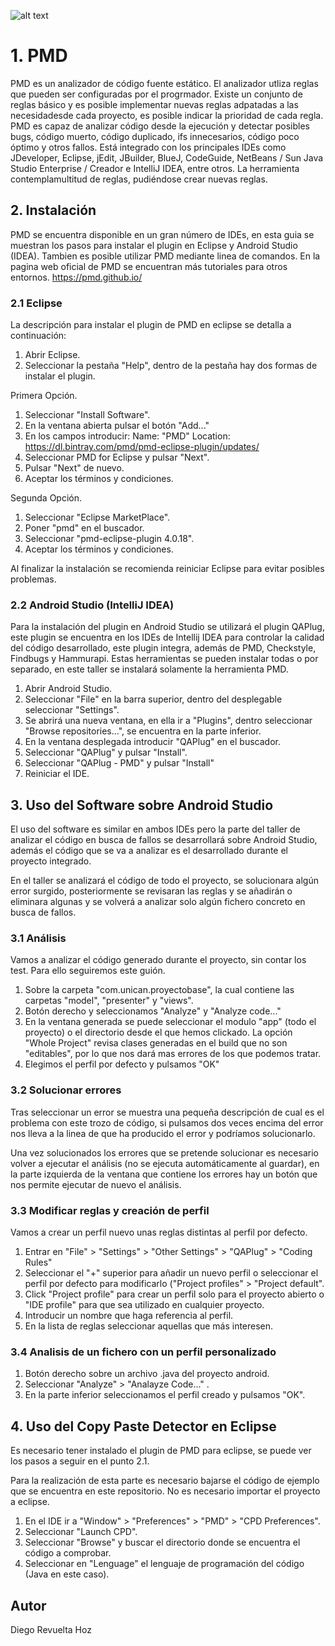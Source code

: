 ![alt text](https://pmd.github.io/img/pmd_logo.png)
# 1. PMD

PMD es un analizador de código fuente estático. El analizador utliza reglas que pueden ser configuradas por el progrmador. Existe un conjunto de reglas básico y es posible implementar nuevas reglas adpatadas a las necesidadesde cada proyecto, es posible indicar la prioridad de cada regla. PMD es capaz de analizar código desde la ejecución y detectar posibles bugs, código muerto, código duplicado, ifs innecesarios, código poco óptimo y otros fallos. Está integrado con los principales IDEs como JDeveloper, Eclipse, jEdit, JBuilder, BlueJ, CodeGuide, NetBeans / Sun Java Studio Enterprise / Creador e IntelliJ IDEA, entre otros. La herramienta contemplamultitud de reglas, pudiéndose crear nuevas reglas.

## 2. Instalación

PMD se encuentra disponible en un gran número de IDEs, en esta guia se muestran los pasos para instalar el plugin en Eclipse y Android Studio (IDEA). Tambien es posible utilizar PMD mediante linea de comandos. En la pagina web oficial de PMD se encuentran más tutoriales para otros entornos. https://pmd.github.io/ 

### 2.1 Eclipse 

La descripción para instalar el plugin de PMD en eclipse se detalla a continuación:

1. Abrir Eclipse.
2. Seleccionar la pestaña "Help", dentro de la pestaña hay dos formas de instalar el plugin. 

Primera Opción. 

1. Seleccionar "Install Software".
2. En la ventana abierta pulsar el botón "Add..."
3. En los campos introducir: Name: "PMD"  Location: https://dl.bintray.com/pmd/pmd-eclipse-plugin/updates/
4. Seleccionar PMD for Eclipse y pulsar "Next".
5. Pulsar "Next" de nuevo.
6. Aceptar los términos y condiciones.


Segunda Opción.

1. Seleccionar "Eclipse MarketPlace".
2. Poner "pmd" en el buscador.
3. Seleccionar "pmd-eclipse-plugin 4.0.18".
4. Aceptar los términos y condiciones.

Al finalizar la instalación se recomienda reiniciar Eclipse para evitar posibles problemas.
### 2.2 Android Studio (IntelliJ IDEA)

Para la instalación del plugin en Android Studio se utilizará el plugin QAPlug, este plugin se encuentra en los IDEs de Intellij IDEA para controlar la calidad del código desarrollado, este plugin integra, además de PMD, Checkstyle, Findbugs y Hammurapi. Estas herramientas se pueden instalar todas o por separado, en este taller se instalará solamente la herramienta PMD.

1. Abrir Android Studio.
2. Seleccionar "File" en la barra superior, dentro del desplegable seleccionar "Settings".
3. Se abrirá una nueva ventana, en ella ir a "Plugins", dentro seleccionar "Browse repositories...", se encuentra en la parte inferior.
4. En la ventana desplegada introducir "QAPlug" en el buscador.
5. Seleccionar "QAPlug" y pulsar "Install".
6. Seleccionar "QAPlug - PMD" y pulsar "Install"
7. Reiniciar el IDE.

## 3. Uso del Software sobre Android Studio

El uso del software es similar en ambos IDEs pero la parte del taller de analizar el código en busca de fallos se desarrollará sobre Android Studio, además el código que se va a analizar es el desarrollado durante el proyecto integrado.

En el taller se analizará el código de todo el proyecto, se solucionara algún error surgido, posteriormente se revisaran las reglas y se añadirán o eliminara algunas y se volverá a analizar solo algún fichero concreto en busca de fallos.

### 3.1 Análisis

Vamos a analizar el código generado durante el proyecto, sin contar los test. Para ello seguiremos este guión.

1. Sobre la carpeta "com.unican.proyectobase", la cual contiene las carpetas "model", "presenter" y "views".
2. Botón derecho y seleccionamos "Analyze" y "Analyze code..."
3. En la ventana generada se puede seleccionar el modulo "app" (todo el proyecto) o el directorio desde el que hemos clickado. La opción "Whole Project" revisa clases generadas en el build que no son "editables", por lo que nos dará mas errores de los que podemos tratar.
4. Elegimos el perfil por defecto y pulsamos "OK"


### 3.2 Solucionar errores

Tras seleccionar un error se muestra una pequeña descripción de cual es el problema con este trozo de código, si pulsamos dos veces encima del error nos lleva a la linea de que ha producido el error y podríamos solucionarlo.

Una vez solucionados los errores que se pretende solucionar es necesario volver a ejecutar el análisis (no se ejecuta automáticamente al guardar), en la parte izquierda de la ventana que contiene los errores hay un botón que nos permite ejecutar de nuevo el análisis.

### 3.3 Modificar reglas y creación de perfil

Vamos a crear un perfil nuevo unas reglas distintas al perfil por defecto.

1. Entrar en "File" > "Settings" > "Other Settings" > "QAPlug" > "Coding Rules"
2. Seleccionar el "+" superior para añadir un nuevo perfil o seleccionar el perfil por defecto para modificarlo ("Project profiles" > "Project default".
3. Click "Project profile" para crear un perfil solo para el proyecto abierto o "IDE profile" para que sea utilizado en cualquier proyecto.
4. Introducir un nombre que haga referencia al perfil.
5. En la lista de reglas seleccionar aquellas que más interesen.


### 3.4 Analisis de un fichero con un perfil personalizado

1. Botón derecho sobre un archivo .java del proyecto android.
2. Seleccionar "Analyze" > "Analayze Code..." .
3. En la parte inferior seleccionamos el perfil creado y pulsamos "OK".

## 4. Uso del Copy Paste Detector en Eclipse

Es necesario tener instalado el plugin de PMD para eclipse, se puede ver los pasos a seguir en el punto 2.1.

Para la realización de esta parte es necesario bajarse el código de ejemplo que se encuentra en este repositorio. No es necesario importar el proyecto a eclipse.

1. En el IDE ir a "Window" > "Preferences" > "PMD" > "CPD Preferences".
2. Seleccionar "Launch CPD".
3. Seleccionar "Browse" y buscar el directorio donde se encuentra el código a comprobar.
4. Seleccionar en "Lenguage" el lenguaje de programación del código (Java en este caso).

## Autor
Diego Revuelta Hoz
